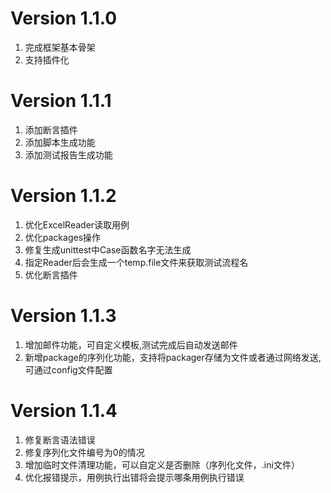# Version 1.1.0
1. 完成框架基本骨架
2. 支持插件化

# Version 1.1.1
1. 添加断言插件
2. 添加脚本生成功能
3. 添加测试报告生成功能

# Version 1.1.2
1. 优化ExcelReader读取用例
2. 优化packages操作
3. 修复生成unittest中Case函数名字无法生成
4. 指定Reader后会生成一个temp.file文件来获取测试流程名
5. 优化断言插件

# Version 1.1.3
1. 增加邮件功能，可自定义模板,测试完成后自动发送邮件
2. 新增package的序列化功能，支持将packager存储为文件或者通过网络发送,可通过config文件配置

# Version 1.1.4
1. 修复断言语法错误
2. 修复序列化文件编号为0的情况
3. 增加临时文件清理功能，可以自定义是否删除（序列化文件，.ini文件）
4. 优化报错提示，用例执行出错将会提示哪条用例执行错误